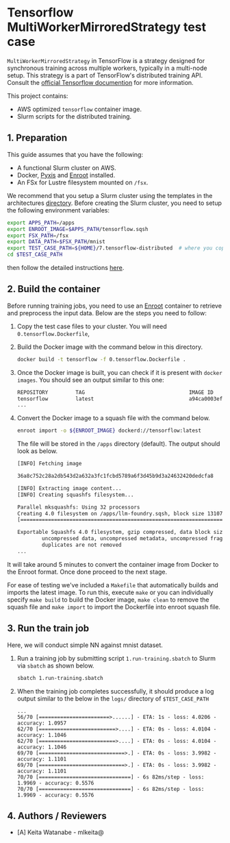 # Tensorflow MultiWorkerMirroredStrategy test case <!-- omit in toc -->

`MultiWorkerMirroredStrategy` in TensorFlow is a strategy designed for synchronous training across multiple workers, typically in a multi-node setup. This strategy is a part of TensorFlow's distributed training API. Consult the [official Tensorflow documention](https://www.tensorflow.org/api_docs/python/tf/distribute/experimental/MultiWorkerMirroredStrategy) for more information.

This project contains:

* AWS optimized `tensorflow` container image.
* Slurm scripts for the distributed training. 

## 1. Preparation

This guide assumes that you have the following:

* A functional Slurm cluster on AWS.
* Docker, [Pyxis](https://github.com/NVIDIA/pyxis) and [Enroot](https://github.com/NVIDIA/enroot) installed.
* An FSx for Lustre filesystem mounted on `/fsx`.

We recommend that you setup a Slurm cluster using the templates in the architectures [directory](../../1.architectures). Before creating the Slurm cluster, you need to setup the following environment variables:

```bash
export APPS_PATH=/apps
export ENROOT_IMAGE=$APPS_PATH/tensorflow.sqsh
export FSX_PATH=/fsx
export DATA_PATH=$FSX_PATH/mnist
export TEST_CASE_PATH=${HOME}/7.tensorflow-distributed  # where you copy the test case or set to your test case path
cd $TEST_CASE_PATH
```

then follow the detailed instructions [here](../../1.architectures/2.aws-parallelcluster/README.md).

## 2. Build the container

Before running training jobs, you need to use an [Enroot](https://github.com/NVIDIA/enroot) container to retrieve and preprocess the input data. Below are the steps you need to follow:

1. Copy the test case files to your cluster. You will need `0.tensorflow.Dockerfile`,
2. Build the Docker image with the command below in this directory.

   ```bash
   docker build -t tensorflow -f 0.tensorflow.Dockerfile .
   ```

3. Once the Docker image is built, you can check if it is present with `docker images`. You should see an output similar to this one:

   ```bash
   REPOSITORY         TAG                                  IMAGE ID       CREATED          SIZE
   tensorflow         latest                               a94ca0003efb   23 minutes ago   15.3GB
   ...
   ```

4. Convert the Docker image to a squash file with the command below.

   ```bash
   enroot import -o ${ENROOT_IMAGE} dockerd://tensorflow:latest
   ```

   The file will be stored in the `/apps` directory (default). The output should look as below.

    ```bash
    [INFO] Fetching image

    36a8c752c28a2db543d2a632a3fc1fcbd5789a6f3d45b9d3a24632420dedcfa8

    [INFO] Extracting image content...
    [INFO] Creating squashfs filesystem...

    Parallel mksquashfs: Using 32 processors
    Creating 4.0 filesystem on /apps/llm-foundry.sqsh, block size 131072.
    [========================================================================================================================================================================================================================-] 291068/291068 100%

    Exportable Squashfs 4.0 filesystem, gzip compressed, data block size 131072
            uncompressed data, uncompressed metadata, uncompressed fragments, uncompressed xattrs
            duplicates are not removed
    ...
    ```

It will take around 5 minutes to convert the container image from Docker to the Enroot format. Once done proceed to the next stage.

For ease of testing we've included a `Makefile` that automatically builds and imports the latest image. To run this, execute `make` or you can individually specify `make build` to build the Docker image, `make clean` to remove the squash file and `make import` to import the Dockerfile into enroot squash file.

## 3. Run the train job

Here, we will conduct simple NN against mnist dataset.

1. Run a training job by submitting script `1.run-training.sbatch` to Slurm via `sbatch` as shown below.
    ```bash
    sbatch 1.run-training.sbatch
    ```

2. When the training job completes successfully, it should produce a log output similar to the below in the `logs/` directory of `$TEST_CASE_PATH`

    ```console
    ...
    56/70 [=======================>......] - ETA: 1s - loss: 4.0206 - accuracy: 1.0957
    62/70 [=========================>....] - ETA: 0s - loss: 4.0104 - accuracy: 1.1046
    62/70 [=========================>....] - ETA: 0s - loss: 4.0104 - accuracy: 1.1046
    69/70 [============================>.] - ETA: 0s - loss: 3.9982 - accuracy: 1.1101
    69/70 [============================>.] - ETA: 0s - loss: 3.9982 - accuracy: 1.1101
    70/70 [==============================] - 6s 82ms/step - loss: 1.9969 - accuracy: 0.5576
    70/70 [==============================] - 6s 82ms/step - loss: 1.9969 - accuracy: 0.5576
    ```

## 4. Authors / Reviewers

* [A] Keita Watanabe - mlkeita@
